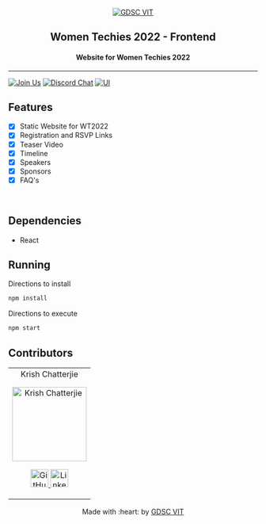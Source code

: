 <p align="center">
<a href="https://dscvit.com">
	<img src="https://user-images.githubusercontent.com/30529572/92081025-fabe6f00-edb1-11ea-9169-4a8a61a5dd45.png" alt="GDSC VIT"/>
</a>
	<h2 align="center"> Women Techies 2022 - Frontend </h2>
	<h4 align="center"> Website for Women Techies 2022 </h4>
</p>

---
[![Join Us](https://img.shields.io/badge/Join%20Us-Developer%20Student%20Clubs-red)](https://dsc.community.dev/vellore-institute-of-technology/)
[![Discord Chat](https://img.shields.io/discord/760928671698649098.svg)](https://discord.gg/498KVdSKWR)
[![UI ](https://img.shields.io/badge/User%20Interface-Link%20to%20UI-orange?style=flat-square&logo=appveyor)](https://womentechies.dscvit.com)


## Features
- [X] Static Website for WT2022
- [X] Registration and RSVP Links
- [X] Teaser Video
- [X] Timeline
- [X] Speakers
- [X] Sponsors
- [X] FAQ's

<br>

## Dependencies
 - React


## Running


Directions to install
```bash
npm install
```

Directions to execute

```bash
npm start
```

## Contributors

<table>
	<tr align="center">
		<td>
		Krish Chatterjie
		<p align="center">
			<img src = "https://avatars.githubusercontent.com/u/71811415?s=460&u=08d3940b7ee0105037b88175319ba7f09f83b159&v=4" width="150" height="150" alt="Krish Chatterjie">
		</p>
			<p align="center">
				<a href = "https://github.com/KrishChatterjie">
					<img src = "http://www.iconninja.com/files/241/825/211/round-collaboration-social-github-code-circle-network-icon.svg" width="36" height = "36" alt="GitHub"/>
				</a>
				<a href = "https://www.linkedin.com/in/krish-chatterjie-3119661b6/">
					<img src = "http://www.iconninja.com/files/863/607/751/network-linkedin-social-connection-circular-circle-media-icon.svg" width="36" height="36" alt="LinkedIn"/>
				</a>
			</p>
		</td>
	</tr>
</table>

<p align="center">
	Made with :heart: by <a href="https://dscvit.com">GDSC VIT</a>
</p>
